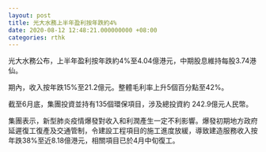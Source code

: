 ```yaml
---
layout: post
title: 光大水務上半年盈利按年跌約4%
date: 2020-08-12 12:48:21.000000000 +08:00
categories: rthk
---
```


光大水務公布，上半年盈利按年跌約4%至4.04億港元，中期股息維持每股3.74港仙。

期內，收入按年跌15%至21.2億元。整體毛利率上升5個百分點至42%。

截至6月底，集團投資並持有135個環保項目，涉及總投資約 242.9億元人民幣。

集團表示，新型肺炎疫情爆發對收入和利潤產生一定不利影響。爆發初期地方政府延遲復工復產及交通管制，令建設工程項目的施工進度放緩，導致建造服務收入按年跌38%至近8.18億港元，相關項目已於4月中旬復工。
